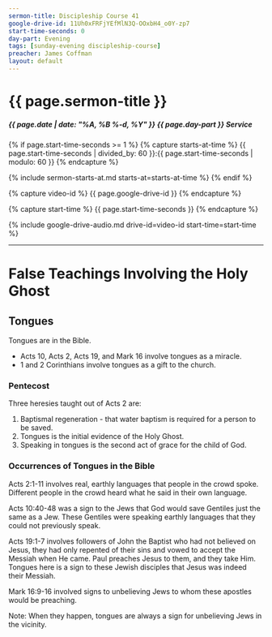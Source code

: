 ```yaml
---
sermon-title: Discipleship Course 41
google-drive-id: 11Uh0xFRFjYEfMlN3Q-OOxbH4_o0Y-zp7
start-time-seconds: 0
day-part: Evening
tags: [sunday-evening discipleship-course]
preacher: James Coffman
layout: default
---
```


# {{ page.sermon-title }}

##### {{ page.date | date: "%A, %B %-d, %Y" }} {{ page.day-part }} Service

{% if page.start-time-seconds >= 1 %}
{% capture starts-at-time %}
{{ page.start-time-seconds | divided_by: 60 }}:{{ page.start-time-seconds | modulo: 60 }}
{% endcapture %}

{% include sermon-starts-at.md starts-at=starts-at-time %}
{% endif %}

{% capture video-id %}
{{ page.google-drive-id }}
{% endcapture %}

{% capture start-time %}
{{ page.start-time-seconds }}
{% endcapture %}

{% include google-drive-audio.md drive-id=video-id start-time=start-time %}

***

# False Teachings Involving the Holy Ghost

## Tongues

Tongues are in the Bible. 
- Acts 10, Acts 2, Acts 19, and Mark 16 involve tongues as a miracle.
- 1 and 2 Corinthians involve tongues as a gift to the church.

### Pentecost

Three heresies taught out of Acts 2 are:
1. Baptismal regeneration - that water baptism is required for a person to be saved.
2. Tongues is the initial evidence of the Holy Ghost.
3. Speaking in tongues is the second act of grace for the child of God.

### Occurrences of Tongues in the Bible

Acts 2:1-11 involves real, earthly languages that people in the crowd spoke. Different people in the crowd heard what he said in their own language.

Acts 10:40-48 was a sign to the Jews that God would save Gentiles just the same as a Jew. These Gentiles were speaking earthly languages that they could not previously speak.

Acts 19:1-7 involves followers of John the Baptist who had not believed on Jesus, they had only repented of their sins and vowed to accept the Messiah when He came. Paul preaches Jesus to them, and they take Him. Tongues here is a sign to these Jewish disciples that Jesus was indeed their Messiah.

Mark 16:9-16 involved signs to unbelieving Jews to whom these apostles would be preaching.

Note: When they happen, tongues are always a sign for unbelieving Jews in the vicinity.